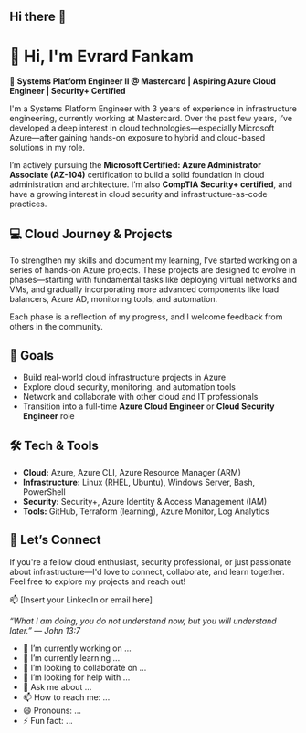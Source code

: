 ## Hi there 👋

# 👋 Hi, I'm Evrard Fankam

🔧 **Systems Platform Engineer II @ Mastercard | Aspiring Azure Cloud Engineer | Security+ Certified**

I'm a Systems Platform Engineer with 3 years of experience in infrastructure engineering, currently working at Mastercard. Over the past few years, I’ve developed a deep interest in cloud technologies—especially Microsoft Azure—after gaining hands-on exposure to hybrid and cloud-based solutions in my role.

I’m actively pursuing the **Microsoft Certified: Azure Administrator Associate (AZ-104)** certification to build a solid foundation in cloud administration and architecture. I’m also **CompTIA Security+ certified**, and have a growing interest in cloud security and infrastructure-as-code practices.

## 💻 Cloud Journey & Projects

To strengthen my skills and document my learning, I’ve started working on a series of hands-on Azure projects. These projects are designed to evolve in phases—starting with fundamental tasks like deploying virtual networks and VMs, and gradually incorporating more advanced components like load balancers, Azure AD, monitoring tools, and automation.

Each phase is a reflection of my progress, and I welcome feedback from others in the community.

## 🎯 Goals
- Build real-world cloud infrastructure projects in Azure
- Explore cloud security, monitoring, and automation tools
- Network and collaborate with other cloud and IT professionals
- Transition into a full-time **Azure Cloud Engineer** or **Cloud Security Engineer** role

## 🛠️ Tech & Tools
- **Cloud:** Azure, Azure CLI, Azure Resource Manager (ARM)
- **Infrastructure:** Linux (RHEL, Ubuntu), Windows Server, Bash, PowerShell
- **Security:** Security+, Azure Identity & Access Management (IAM)
- **Tools:** GitHub, Terraform (learning), Azure Monitor, Log Analytics

## 🤝 Let’s Connect
If you're a fellow cloud enthusiast, security professional, or just passionate about infrastructure—I'd love to connect, collaborate, and learn together. Feel free to explore my projects and reach out!

📫 [Insert your LinkedIn or email here]

_“What I am doing, you do not understand now, but you will understand later.” — John 13:7_







- 🔭 I’m currently working on ...
- 🌱 I’m currently learning ...
- 👯 I’m looking to collaborate on ...
- 🤔 I’m looking for help with ...
- 💬 Ask me about ...
- 📫 How to reach me: ...
- 😄 Pronouns: ...
- ⚡ Fun fact: ...

<!--
**fankam12/fankam12** is a ✨ _special_ ✨ repository because its `README.md` (this file) appears on your GitHub profile.

Here are some ideas to get you started:

- 🔭 I’m currently working on ...
- 🌱 I’m currently learning ...
- 👯 I’m looking to collaborate on ...
- 🤔 I’m looking for help with ...
- 💬 Ask me about ...
- 📫 How to reach me: ...
- 😄 Pronouns: ...
- ⚡ Fun fact: ...
-->
